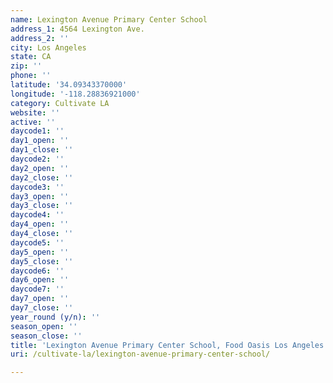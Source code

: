 ```yaml
---
name: Lexington Avenue Primary Center School
address_1: 4564 Lexington Ave.
address_2: ''
city: Los Angeles
state: CA
zip: ''
phone: ''
latitude: '34.09343370000'
longitude: '-118.28836921000'
category: Cultivate LA
website: ''
active: ''
daycode1: ''
day1_open: ''
day1_close: ''
daycode2: ''
day2_open: ''
day2_close: ''
daycode3: ''
day3_open: ''
day3_close: ''
daycode4: ''
day4_open: ''
day4_close: ''
daycode5: ''
day5_open: ''
day5_close: ''
daycode6: ''
day6_open: ''
daycode7: ''
day7_open: ''
day7_close: ''
year_round (y/n): ''
season_open: ''
season_close: ''
title: 'Lexington Avenue Primary Center School, Food Oasis Los Angeles'
uri: /cultivate-la/lexington-avenue-primary-center-school/

---
```

